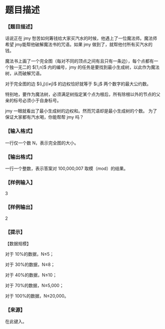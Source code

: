 # 题目描述


<h3>
【题目描述】
</h3>
<p>
话说正在 jmy 愁苦如何筹钱给大家买汽水的时候，他遇上了一位魔法师。魔法师希望 jmy能帮他破解魔法书的咒语。如果 jmy 做到了，就帮他付所有买汽水的钱。
</p>
<p>
魔法书上画了一个完全图（每对不同的顶点之间有且只有一条边），每个点都有一个独一无二的 $[1,n]$ 内的编号，jmy 的任务是要找到最小生成树，以此作为魔法树，从而破解咒语。
</p>
<p>
对于完全图的边 $(i,j)(i≠j)$ 的边权恰好就等于 $i,j$ 两个数字的最大公约数。
</p>
<p>
特别地，要作为魔法树，必须满足树指定某个点为根后，所有除根以外的节点的父亲的标号必须小于自身标号。
</p>
<p>
jmy 一眼就看出了最小生成树的边权和。然而咒语却是最小生成树的个数。 为了保证大家都有汽水喝，你能帮帮 jmy 吗？
</p>
<h3>
【输入格式】
</h3>
<p>
一行仅一个数 N，表示完全图的大小。
</p>
<h3>
【输出格式】
</h3>
<p>
一行一个整数，表示答案对 100,000,007 取模（mod）的结果。
</p>
<h3>
【样例输入】
</h3>
<p>
3
</p>
<h3>
【样例输出】
</h3>
<p>
2
</p>
<h3>
【提示】
</h3>
<p>
【数据规模】
</p>
<p>
对于 10%的数据，N≤5；
</p>
<p>
对于 30%的数据，N≤8；
</p>
<p>
对于 40%的数据，N≤10；
</p>
<p>
对于 70%的数据，N≤5,000；
</p>
<p>
对于 100%的数据，N≤20,000。
</p>
<h3>
【来源】
</h3>
<p>
在此键入。
</p>
